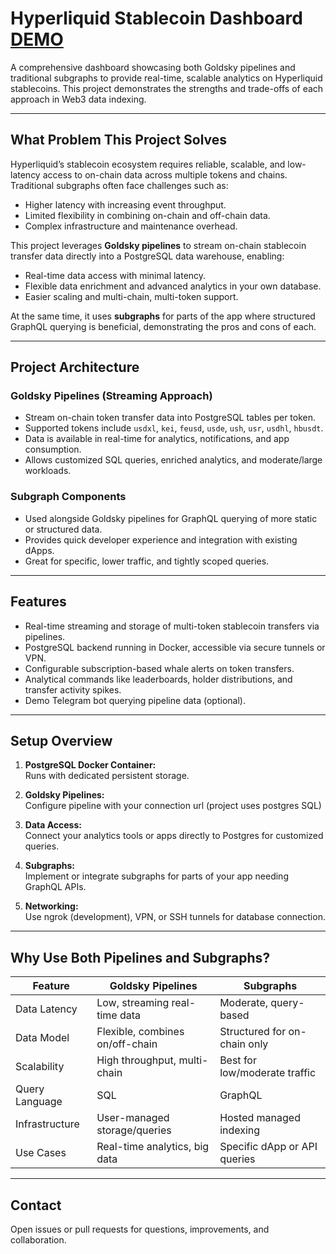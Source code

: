# Hyperliquid Stablecoin Dashboard [DEMO](https://goldsky-dashboard.vercel.app/)

A comprehensive dashboard showcasing both Goldsky pipelines and traditional subgraphs to provide real-time, scalable analytics on Hyperliquid stablecoins. This project demonstrates the strengths and trade-offs of each approach in Web3 data indexing.

---

## What Problem This Project Solves

Hyperliquid’s stablecoin ecosystem requires reliable, scalable, and low-latency access to on-chain data across multiple tokens and chains. Traditional subgraphs often face challenges such as:

- Higher latency with increasing event throughput.
- Limited flexibility in combining on-chain and off-chain data.
- Complex infrastructure and maintenance overhead.

This project leverages **Goldsky pipelines** to stream on-chain stablecoin transfer data directly into a PostgreSQL data warehouse, enabling:

- Real-time data access with minimal latency.
- Flexible data enrichment and advanced analytics in your own database.
- Easier scaling and multi-chain, multi-token support.

At the same time, it uses **subgraphs** for parts of the app where structured GraphQL querying is beneficial, demonstrating the pros and cons of each.

---

## Project Architecture

### Goldsky Pipelines (Streaming Approach)

- Stream on-chain token transfer data into PostgreSQL tables per token.
- Supported tokens include `usdxl`, `kei`, `feusd`, `usde`, `ush`, `usr`, `usdhl`, `hbusdt`.
- Data is available in real-time for analytics, notifications, and app consumption.
- Allows customized SQL queries, enriched analytics, and moderate/large workloads.

### Subgraph Components

- Used alongside Goldsky pipelines for GraphQL querying of more static or structured data.
- Provides quick developer experience and integration with existing dApps.
- Great for specific, lower traffic, and tightly scoped queries.

---

## Features

- Real-time streaming and storage of multi-token stablecoin transfers via pipelines.
- PostgreSQL backend running in Docker, accessible via secure tunnels or VPN.
- Configurable subscription-based whale alerts on token transfers.
- Analytical commands like leaderboards, holder distributions, and transfer activity spikes.
- Demo Telegram bot querying pipeline data (optional).

---

## Setup Overview

1. **PostgreSQL Docker Container:**  
   Runs with dedicated persistent storage.

2. **Goldsky Pipelines:**  
   Configure pipeline  with your connection url (project uses postgres SQL)

3. **Data Access:**  
   Connect your analytics tools or apps directly to Postgres for customized queries.

4. **Subgraphs:**  
   Implement or integrate subgraphs for parts of your app needing GraphQL APIs.

5. **Networking:**  
   Use ngrok (development), VPN, or SSH tunnels for database connection.

---

## Why Use Both Pipelines and Subgraphs?

| Feature                     | Goldsky Pipelines                  | Subgraphs                        |
|-----------------------------|----------------------------------|---------------------------------|
| Data Latency                | Low, streaming real-time data     | Moderate, query-based            |
| Data Model                 | Flexible, combines on/off-chain   | Structured for on-chain only    |
| Scalability                | High throughput, multi-chain      | Best for low/moderate traffic   |
| Query Language             | SQL                              | GraphQL                        |
| Infrastructure            | User-managed storage/queries      | Hosted managed indexing         |
| Use Cases                 | Real-time analytics, big data       | Specific dApp or API queries    |

---

## Contact

Open issues or pull requests for questions, improvements, and collaboration.
